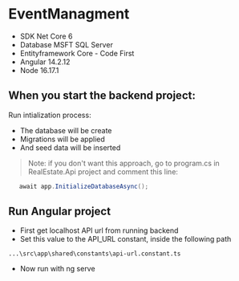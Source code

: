 # EventManagment
* SDK Net Core 6
* Database MSFT SQL Server
* Entityframework Core - Code First
* Angular 14.2.12
* Node 16.17.1

## When you start the backend project:
Run intialization process:
 * The database will be create
 * Migrations will be applied
 * And seed data will be inserted
	
> Note: if you don't want this approach, go to program.cs in RealEstate.Api project and comment this line:
```csharp
   await app.InitializeDatabaseAsync();
```

## Run Angular project
* First get localhost API url from running backend
* Set this value to the API_URL constant, inside the following path
```
...\src\app\shared\constants\api-url.constant.ts
```
* Now run with ng serve